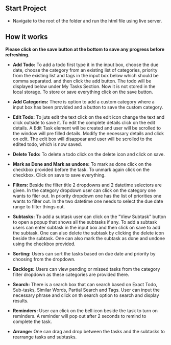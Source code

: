 ## Start Project

* Navigate to the root of the folder and run the html file using live server.

## How it works
**Please click on the save button at the bottom to save any progress before refreshing.**
* **Add Todo:** To add a todo first type it in the input box, choose the due date, choose the category from an existing list of categories, priority from the existing list and tags in the input box below which should be comma separated. and then click the add button. The todo will be displayed below under My Tasks Section. Now it is not stored in the local storage. To store or save everything click on the save button.

* **Add Categories:** There is option to add a custom category where a input box has been provided and a button to save the custom category.

* **Edit Todo:** To juts edit the text click on the edit icon change the text and click outside to save it. To edit the complete details click on the edit details. A Edit Task element will be created and user will be scrolled to the window will pre filled details. Modify the necessary details and click on edit. The edit box will disappear and user will be scrolled to the edited todo, which is now saved.

* **Delete Todo:** To delete a todo click on the delete icon and click on save.

* **Mark as Done and Mark as undone:** To mark as done click on the checkbox provided before the task. To unmark again click on the checkbox. Click on save to save everything.

* **Filters:** Beside the filter title 2 dropdowns and 2 datetime selectors are given. In the category dropdown user can click on the category one wants to filer out. In priority dropdown one has the list of priorities one wants to filter out. In the two datetime one needs to select the due date range to filter things out.

* **Subtasks:** To add a subtask user can click on the "View Subtask" button to open a popup that shows all the subtasks if any. To add a subtask users can enter subtask in the input box and then click on save to add the subtask. One can also delete the subtask by clicking the delete icon beside the subtask. One can also mark the subtask as done and undone using the checkbox provided.

* **Sorting:** Users can sort the tasks based on due date and priority by choosing from the dropdown. 

* **Backlogs:** Users can view pending or missed tasks from the category filter dropdown as these categories are provided there. 

* **Search:** There is a search box that can search based on Exact Todo, Sub-tasks, Similar Words, Partial Search and Tags. User can input the necessary phrase and click on th search option to search and display results.

* **Reminders:** User can click on the bell icon beside the task to turn on reminders. A reminder will pop out after 2 seconds to remind to complete the task.

* **Arrange:** One can drag and drop between the tasks and the subtasks to rearrange tasks and subtasks.


